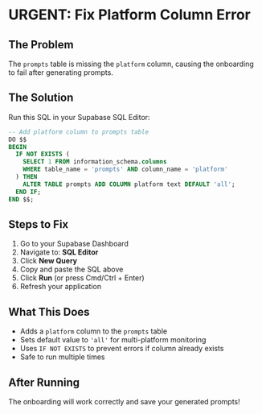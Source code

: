 # URGENT: Fix Platform Column Error

## The Problem
The `prompts` table is missing the `platform` column, causing the onboarding to fail after generating prompts.

## The Solution
Run this SQL in your Supabase SQL Editor:

```sql
-- Add platform column to prompts table
DO $$
BEGIN
  IF NOT EXISTS (
    SELECT 1 FROM information_schema.columns
    WHERE table_name = 'prompts' AND column_name = 'platform'
  ) THEN
    ALTER TABLE prompts ADD COLUMN platform text DEFAULT 'all';
  END IF;
END $$;
```

## Steps to Fix

1. Go to your Supabase Dashboard
2. Navigate to: **SQL Editor**
3. Click **New Query**
4. Copy and paste the SQL above
5. Click **Run** (or press Cmd/Ctrl + Enter)
6. Refresh your application

## What This Does
- Adds a `platform` column to the `prompts` table
- Sets default value to `'all'` for multi-platform monitoring
- Uses `IF NOT EXISTS` to prevent errors if column already exists
- Safe to run multiple times

## After Running
The onboarding will work correctly and save your generated prompts!
